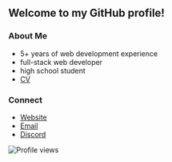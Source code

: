 ## Welcome to my GitHub profile!

### About Me
 - 5+ years of web development experience
 - full-stack web developer
 - high school student
 - [CV](https://bakirgracic.github.io/Bakir-Graci%C4%87-CV.pdf)

### Connect
- [Website](https://bakirgracic.github.io/)
- [Email](mailto:bakir_gracic@outlook.com)
- [Discord](https://discordapp.com/users/616736736277430448/)

![Profile views](https://gpvc.arturio.dev/BakirGracic)
